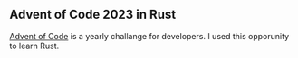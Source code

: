 ## Advent of Code 2023 in Rust

[Advent of Code](https://adventofcode.com/2023) is a yearly challange for developers.
I used this opporunity to learn Rust.
